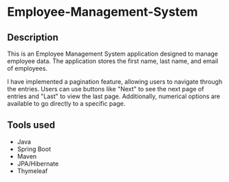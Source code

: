 # Employee-Management-System

## Description
This is an Employee Management System application designed to manage employee data. The application stores the first name, last name, and email of employees.

I have implemented a pagination feature, allowing users to navigate through the entries. Users can use buttons like "Next" to see the next page of entries and "Last" to view the last page. Additionally, numerical options are available to go directly to a specific page.

## Tools used
- Java
- Spring Boot
- Maven
- JPA/Hibernate
- Thymeleaf

